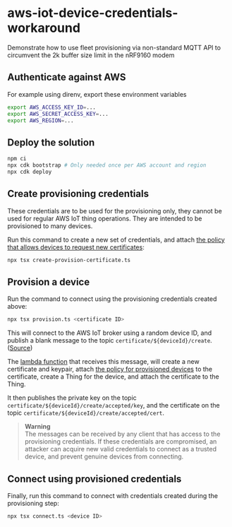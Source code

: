 # aws-iot-device-credentials-workaround

Demonstrate how to use fleet provisioning via non-standard MQTT API to
circumvent the 2k buffer size limit in the nRF9160 modem

## Authenticate against AWS

For example using direnv, export these environment variables

```bash
export AWS_ACCESS_KEY_ID=...
export AWS_SECRET_ACCESS_KEY=...
export AWS_REGION=...
```

## Deploy the solution

```bash
npm ci
npx cdk bootstrap # Only needed once per AWS account and region
npx cdk deploy
```

## Create provisioning credentials

These credentials are to be used for the provisioning only, they cannot be used
for regular AWS IoT thing operations. They are intended to be provisioned to
many devices.

Run this command to create a new set of credentials, and attach
[the policy that allows devices to request new certificates](./cdk/resources/UnprovisionedCertificatePolicy.ts):

```bash
npx tsx create-provision-certificate.ts
```

## Provision a device

Run the command to connect using the provisioning credentials created above:

```bash
npx tsx provision.ts <certificate ID>
```

This will connect to the AWS IoT broker using a random device ID, and publish a
blank message to the topic `certificate/${deviceId}/create`.
([Source](./device/provision.ts))

The [lambda function](./lambda/createCertificates.ts) that receives this
message, will create a new certificate and keypair, attach
[the policy for provisioned devices](./cdk/resources/ProvisionedCertificatePolicy.ts)
to the certificate, create a Thing for the device, and attach the certificate to
the Thing.

It then publishes the private key on the topic
`certificate/${deviceId}/create/accepted/key`, and the certificate on the topic
`certificate/${deviceId}/create/accepted/cert`.

> **Warning**  
> The messages can be received by any client that has access to the provisioning
> credentials. If these credentials are compromised, an attacker can acquire new
> valid credentials to connect as a trusted device, and prevent genuine devices
> from connecting.

## Connect using provisioned credentials

Finally, run this command to connect with credentials created during the
provisioning step:

```bash
npx tsx connect.ts <device ID>
```
